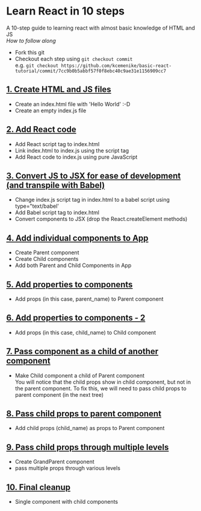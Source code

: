 # Learn React in 10 steps

A 10-step guide to learning react with almost basic knowledge of HTML and JS  
_How to follow along_

- Fork this git
- Checkout each step using `git checkout commit`  
  e.g. `git checkout https://github.com/kcemenike/basic-react-tutorial/commit/7cc9b0b5abbf57f0f8ebc40c9ae31e1156909cc7`

## [1. Create HTML and JS files](../../commit/7cc9b0b5abbf57f0f8ebc40c9ae31e1156909cc7)

- Create an index.html file with 'Hello World' :-D
- Create an empty index.js file

## [2. Add React code](../../commit/9f07acf8deffda6ed2a92aa7e82ea0e5c366e8aa)

- Add React script tag to index.html
- Link index.html to index.js using the script tag
- Add React code to index.js using pure JavaScript

## [3. Convert JS to JSX for ease of development (and transpile with Babel)](../../commit/2e830d95f529feb6b8ecb4e7bfad4153cd1874d6)

- Change index.js script tag in index.html to a babel script using type="text/babel'
- Add Babel script tag to index.html
- Convert components to JSX (drop the React.createElement methods)

## [4. Add individual components to App](../../commit/de4c17ec82d52eee38f07288292118520c30e063)

- Create Parent component
- Create Child components
- Add both Parent and Child Components in App

## [5. Add properties to components](../../commit/9dfa330f1a45f76b11ba40699e056fc667fc09b7)

- Add props (in this case, parent_name) to Parent component

## [6. Add properties to components - 2](../../commit/a391ef861cfedaeba2c373a00055d686c0ec2eac)

- Add props (in this case, child_name) to Child component

## [7. Pass component as a child of another component](../../commit/3294b3de2dda871852008f5fa2ca3b8912834603)

- Make Child component a child of Parent component  
  You will notice that the child props show in child component, but not in the parent component. To fix this, we will need to pass child props to parent component (in the next tree)

## [8. Pass child props to parent component](../../commit/963e049c99bf7e8bf6099deb9809d24d00f8d504)

- Add child props (child_name) as props to Parent component

## [9. Pass child props through multiple levels](../../commit/8b90da6e0913d66a5d64d9951c8dc7fe1da30659)

- Create GrandParent component
- pass multiple props through various levels

## [10. Final cleanup](../../commit/cc6fbbed1d33b8ab6e2c4f515803f846f6df68aa)

- Single component with child components
